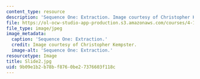 ```yaml
---
content_type: resource
description: 'Sequence One: Extraction. Image courtesy of Christopher Kempster.'
file: https://ol-ocw-studio-app-production.s3.amazonaws.com/courses/4-184-architectural-design-workshop-collage-method-and-form-spring-2004/9b09e1b2b78bf8760be27376603f118c_Slide2.jpg
file_type: image/jpeg
image_metadata:
  caption: 'Sequence One: Extraction.'
  credit: Image courtesy of Christopher Kempster.
  image-alt: 'Sequence One: Extraction.'
resourcetype: Image
title: Slide2.jpg
uid: 9b09e1b2-b78b-f876-0be2-7376603f118c
---
```

